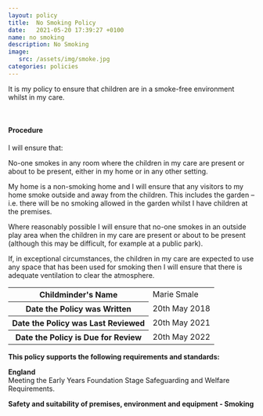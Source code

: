 ```yaml
---
layout: policy
title:  No Smoking Policy
date:   2021-05-20 17:39:27 +0100
name: no smoking
description: No Smoking
image:
   src: /assets/img/smoke.jpg
categories: policies
---
```


It is my policy to ensure that children are in a smoke-free environment whilst in my care.

<br>

#### Procedure

I will ensure that:

No-one smokes in any room where the children in my care are present or about to be present, either in my home or in any other setting.

My home is a non-smoking home and I will ensure that any visitors to my home smoke outside and away from the children. This includes the garden – i.e. there will be no smoking allowed in the garden whilst I have children at the premises.

Where reasonably possible I will ensure that no-one smokes in an outside play area when the children in my care are present or about to be present (although this may be difficult, for example at a public park).

If, in exceptional circumstances, the children in my care are expected to use any space that has been used for smoking then I will ensure that there is adequate ventilation to clear the atmosphere.

<table class="table table-bordered mt-5 mb-5">
  <tbody>
    <tr>
      <th scope="row">Childminder's Name </th>
      <td>Marie Smale</td>
    </tr>
    <tr>
      <th scope="row">Date the Policy was Written</th>
      <td>20th May 2018</td>
    </tr>
    <tr>
      <th scope="row">Date the Policy was Last Reviewed</th>
      <td>20th May 2021</td>
    </tr>
    <tr>
      <th scope="row">Date the Policy is Due for Review</th>
      <td>20th May 2022</td>
    </tr>
  </tbody>
</table>

**This policy supports the following requirements and standards:**

**England**  
   Meeting the Early Years Foundation Stage Safeguarding and Welfare Requirements.  

**Safety and suitability of premises, environment and equipment - Smoking**
